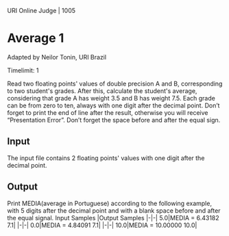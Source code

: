 URI Online Judge | 1005

# Average 1

Adapted by Neilor Tonin, URI  Brazil

Timelimit: 1

Read two floating points' values of double precision A and B, corresponding to two student's grades. After this, calculate the student's average, considering that grade A has weight 3.5 and B has weight 7.5. Each grade can be from zero to ten, always with one digit after the decimal point. Don’t forget to print the end of line after the result, otherwise you will receive “Presentation Error”. Don’t forget the space before and after the equal sign.

## Input

The input file contains 2 floating points' values with one digit after the decimal point.

## Output

Print MEDIA(average in Portuguese) according to the following example, with 5 digits after the decimal point and with a blank space before and after the equal signal.
Input Samples	|Output Samples
|-|-|
5.0|MEDIA = 6.43182
7.1|
|-|-|
0.0|MEDIA = 4.84091
7.1|
|-|-|
10.0|MEDIA = 10.00000
10.0|
